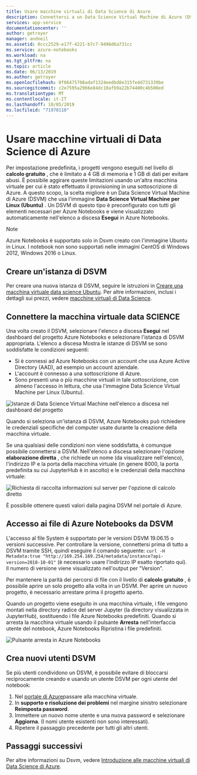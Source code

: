 ```yaml
---
title: Usare macchine virtuali di Data Science di Azure
description: Connettersi a un Data Science Virtual Machine di Azure (DSVM) per estendere la potenza di calcolo disponibile per l'Azure Notebooks.
services: app-service
documentationcenter: ''
author: getroyer
manager: andneil
ms.assetid: 0ccc2529-e17f-4221-b7c7-9496d6a731cc
ms.service: azure-notebooks
ms.workload: na
ms.tgt_pltfrm: na
ms.topic: article
ms.date: 06/13/2019
ms.author: getroyer
ms.openlocfilehash: 0f06475708adaf1324eedbd8e315fe4d731339be
ms.sourcegitcommit: c2e7595a2966e84dc10afb9a22b74400c4b500ed
ms.translationtype: MT
ms.contentlocale: it-IT
ms.lasthandoff: 10/05/2019
ms.locfileid: "71970110"
---
```

# <a name="use-azure-data-science-virtual-machines"></a>Usare macchine virtuali di Data Science di Azure

Per impostazione predefinita, i progetti vengono eseguiti nel livello di **calcolo gratuito** , che è limitato a 4 GB di memoria e 1 GB di dati per evitare abusi. È possibile aggirare queste limitazioni usando un'altra macchina virtuale per cui è stato effettuato il provisioning in una sottoscrizione di Azure. A questo scopo, la scelta migliore è un Data Science Virtual Machine di Azure (DSVM) che usa l'immagine **Data Science Virtual Machine per Linux (Ubuntu)** . Un DSVM di questo tipo è preconfigurato con tutti gli elementi necessari per Azure Notebooks e viene visualizzato automaticamente nell'elenco a discesa **Esegui** in Azure Notebooks.

> [!Note]
> Azure Notebooks è supportato solo in Dsvm creato con l'immagine Ubuntu in Linux. I notebook non sono supportati nelle immagini CentOS di Windows 2012, Windows 2016 o Linux.

## <a name="create-a-dsvm-instance"></a>Creare un'istanza di DSVM

Per creare una nuova istanza di DSVM, seguire le istruzioni in [Creare una macchina virtuale data science Ubuntu](/azure/machine-learning/data-science-virtual-machine/dsvm-ubuntu-intro). Per altre informazioni, inclusi i dettagli sui prezzi, vedere [macchine virtuali di Data Science](https://azure.microsoft.com/services/virtual-machines/data-science-virtual-machines/).

## <a name="connect-to-the-dsvm"></a>Connettere la macchina virtuale data SCIENCE

Una volta creato il DSVM, selezionare l'elenco a discesa **Esegui** nel dashboard del progetto Azure Notebooks e selezionare l'istanza di DSVM appropriata. L'elenco a discesa Mostra le istanze di DSVM se sono soddisfatte le condizioni seguenti:

- Si è connessi ad Azure Notebooks con un account che usa Azure Active Directory (AAD), ad esempio un account aziendale.
- L'account è connesso a una sottoscrizione di Azure.
- Sono presenti una o più macchine virtuali in tale sottoscrizione, con almeno l'accesso in lettura, che usa l'immagine Data Science Virtual Machine per Linux (Ubuntu).

![Istanze di Data Science Virtual Machine nell'elenco a discesa nel dashboard del progetto](media/project-compute-tier-dsvm.png)

Quando si seleziona un'istanza di DSVM, Azure Notebooks può richiedere le credenziali specifiche del computer usate durante la creazione della macchina virtuale.

Se una qualsiasi delle condizioni non viene soddisfatta, è comunque possibile connettersi a DSVM. Nell'elenco a discesa selezionare l'opzione **elaborazione diretta** , che richiede un nome (da visualizzare nell'elenco), l'indirizzo IP e la porta della macchina virtuale (in genere 8000, la porta predefinita su cui JupyterHub è in ascolto) e le credenziali della macchina virtuale:

![Richiesta di raccolta informazioni sul server per l'opzione di calcolo diretto](media/project-compute-tier-direct.png)

È possibile ottenere questi valori dalla pagina DSVM nel portale di Azure.

## <a name="accessing-azure-notebooks-files-from-the-dsvm"></a>Accesso ai file di Azure Notebooks da DSVM

L'accesso al file System è supportato per le versioni DSVM 19.06.15 o versioni successive. Per controllare la versione, connettersi prima di tutto a DSVM tramite SSH, quindi eseguire il comando seguente: `curl -H Metadata:true "http://169.254.169.254/metadata/instance?api-version=2018-10-01"` (è necessario usare l'indirizzo IP esatto riportato qui). Il numero di versione viene visualizzato nell'output per "Version".

Per mantenere la parità dei percorsi di file con il livello di **calcolo gratuito** , è possibile aprire un solo progetto alla volta in un DSVM. Per aprire un nuovo progetto, è necessario arrestare prima il progetto aperto.

Quando un progetto viene eseguito in una macchina virtuale, i file vengono montati nella directory radice del server Jupyter (la directory visualizzata in JupyterHub), sostituendo i file Azure Notebooks predefiniti. Quando si arresta la macchina virtuale usando il pulsante **Arresta** nell'interfaccia utente del notebook, Azure Notebooks Ripristina i file predefiniti.

![Pulsante arresta in Azure Notebooks](media/shutdown.png)

## <a name="create-new-dsvm-users"></a>Crea nuovi utenti DSVM

Se più utenti condividono un DSVM, è possibile evitare di bloccarsi reciprocamente creando e usando un utente DSVM per ogni utente del notebook:

1. Nel [portale di Azure](https://portal.azure.com)passare alla macchina virtuale.
1. In **supporto e risoluzione dei problemi** nel margine sinistro selezionare **Reimposta password**.
1. Immettere un nuovo nome utente e una nuova password e selezionare **Aggiorna**. (I nomi utente esistenti non sono interessati).
1. Ripetere il passaggio precedente per tutti gli altri utenti.

## <a name="next-steps"></a>Passaggi successivi

Per altre informazioni su Dsvm, vedere [Introduzione alle macchine virtuali di Data Science di Azure](/azure/machine-learning/data-science-virtual-machine/overview).

